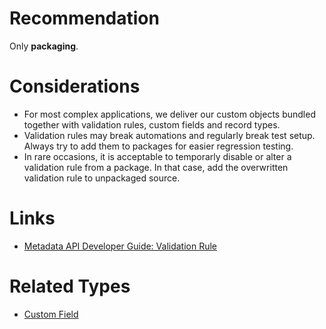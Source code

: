 # Recommendation

Only **packaging**.

# Considerations

- For most complex applications, we deliver our custom objects bundled together with validation rules, custom fields and record types.
- Validation rules may break automations and regularly break test setup. Always try to add them to packages for easier regression testing.
- In rare occasions, it is acceptable to temporarly disable or alter a validation rule from a package. In that case, add the overwritten validation rule to unpackaged source.

# Links

- [Metadata API Developer Guide: Validation Rule](https://developer.salesforce.com/docs/atlas.en-us.238.0.api_meta.meta/api_meta/meta_validationformulas.htm)

# Related Types

- [Custom Field](custom-field.md)
